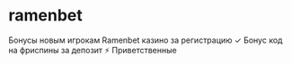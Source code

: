 # ramenbet
Бонусы новым игрокам Ramenbet казино за регистрацию ✓ Бонус код на фриспины за депозит ⚡️ Приветственные
